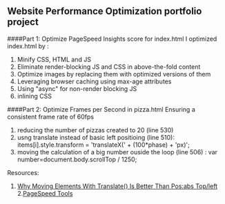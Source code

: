 ## Website Performance Optimization portfolio project

####Part 1: Optimize PageSpeed Insights score for index.html
I optimized index.html by :
1. Minify CSS, HTML and JS
2. Eliminate render-blocking JS and CSS in above-the-fold content
3. Optimize images by replacing them with optimized versions of them
4. Leveraging browser caching using max-age attributes
5. Using "async" for non-render blocking JS
6. inlining CSS

####Part 2: Optimize Frames per Second in pizza.html
Ensuring a consistent frame rate of 60fps 
1. reducing the number of pizzas created to 20 (line 530)
2. usng translate instead of basic left positioing (line 510): 
items[i].style.transform = 'translateX(' + (100*phase) + 'px)';
3. moving the calculation of a big number ouside the loop (line 506) : 
var number=document.body.scrollTop / 1250;

Resources:
1. [Why Moving Elements With Translate() Is Better Than Pos:abs Top/left](http://www.paulirish.com/2012/why-moving-elements-with-translate-is-better-than-posabs-topleft/)
2.[PageSpeed Tools](https://developers.google.com/speed/pagespeed/)
